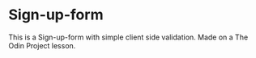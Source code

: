 # Sign-up-form
This is a Sign-up-form with simple client side validation. Made on a The Odin Project lesson. 
